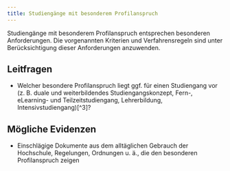 ```yaml
---
title: Studiengänge mit besonderem Profilanspruch
---
```


Studiengänge mit besonderem Profilanspruch entsprechen besonderen Anforderungen. Die vorgenannten Kriterien und Verfahrensregeln sind unter Berücksichtigung dieser Anforderungen anzuwenden.



## Leitfragen

-   Welcher besondere Profilanspruch liegt ggf. für einen Studiengang vor (z. B. duale und weiterbildendes Studiengangskonzept, Fern-, eLearning- und Teilzeitstudiengang, Lehrerbildung, Intensivstudiengang)[^3]?

## Mögliche Evidenzen

-   Einschlägige Dokumente aus dem alltäglichen Gebrauch der Hochschule, Regelungen, Ordnungen u. ä., die den besonderen Profilanspruch zeigen